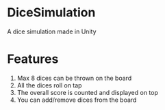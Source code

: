 # DiceSimulation
A dice simulation made in Unity

# Features
1. Max 8 dices can be thrown on the board
2. All the dices roll on tap
3. The overall score is counted and displayed on top
4. You can add/remove dices from the board
